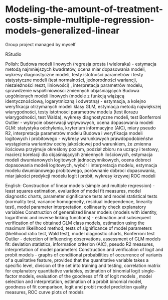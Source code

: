 # Modeling-the-amount-of-treatment-costs-simple-multiple-regression-models-generalized-linear

Group project managed by myself

RStudio

Polish:
Budowa modeli linowych (regresja prosta i wieloraka) - estymacja metodą najmniejszych kwadratów, ocena miar dopasowania modeli, wykresy diagnostyczne modeli, testy istotności parametrów i testy statystyczne modeli (test normalności, jednorodności wariancji, niezależności reszt, liniowości) , interpretacja parametrów modelu, sprawdzenie współliniowości zmiennych objaśniających
Budowa uogólnionych modeli linowych (modele z funkcją wiążącą identycznościową, logarytmiczną i odwrotną) - estymacja, a kolejno weryfikacja otrzymanych modeli klasy GLM, estymacja metodą największej wiarygodności, testy istotności parametrów modelu (test ilorazu wiarygodności, test Walda), wykresy diagnostyczne modeli, test Bonferroni Outlier - wykrycie obserwacji wpływowych, ocena dopasowania modeli GLM: statystyka odchylenia, kryterium informacyjne (AIC), miary pseudo R2, interpretacja parametrów modelu
Budowa i weryfikacja modeli logitowych i probitowego - wykresy warunkowych prawdopodobieństw wystąpienia wariantów cechy jakościowej pod warunkiem, że zmienna ilościowa przyjmuje określony poziom, podział zbioru na uczący i testowy, macierz korelacji dla objaśniających zmiennych ilościowych, estymacja modeli dwumianowych logitowych jednoczynnikowych, ocena dobroci dopasowania modeli logitowych, wybór i interpretacja modelu, estymacja modelu dwumianowego probitowego, porównanie dobroci dopasowania, miar jakości predykcji modelu logit i probit, wykresy krzywej ROC modeli

English:
Construction of linear models (simple and multiple regression) - least squares estimation, evaluation of model fit measures, model diagnostic charts, parameter significance tests and model statistical tests (normality test, variance homogeneity, residual independence, linearity test), model parameter interpretation, collinearity check explanatory variables
Construction of generalized linear models (models with identity, logarithmic and inverse linking functions) - estimation and subsequent verification of the obtained GLM class models, estimation using the maximum likelihood method, tests of significance of model parameters (likelihood ratio test, Wald test), model diagnostic charts, Bonferroni test Outlier - detection of influencing observations, assessment of GLM models fit: deviation statistics, information criterion (AIC), pseudo R2 measures, interpretation of model parameters
Construction and verification of logit and probit models - graphs of conditional probabilities of occurrence of variants of a qualitative feature, provided that the quantitative variable takes a specific level, division of the set into training and testing, correlation matrix for explanatory quantitative variables, estimation of binomial logit single-factor models, evaluation of the goodness of fit of logit models , model selection and interpretation, estimation of a probit binomial model, goodness of fit comparison, logit and probit model prediction quality measures, ROC curve plots of models

